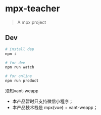 # mpx-teacher

> A mpx project

## Dev

```bash
# install dep
npm i

# for dev
npm run watch

# for online
npm run product
```

须知vant-weapp
- 本产品暂时只支持微信小程序；
- 本产品技术栈是 mpx(vue) + vant-weapp；
